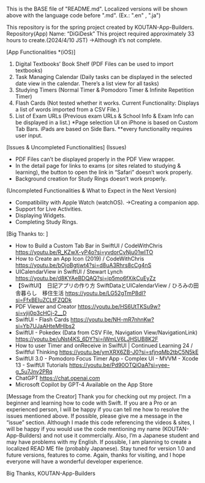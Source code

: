 This is the BASE file of "README.md".
Localized versions will be shown above with the language code before ".md". (Ex.: ".en" , ".ja")

This repository is for the spring project created by KOUTAN-App-Builders. Repository(App) Name: “DiGiDesk”
This project required approximately 33 hours to create.(2024/4/10 JST) →Although it’s not complete.

[App Functionalities *(iOS)]
1. Digital Textbooks’ Book Shelf  (PDF Files can be used to import textbooks)
2. Task Managing Calendar (Daily tasks can be displayed in the selected date view in the calendar. There’s a list view for all tasks) 
3. Studying Timers (Normal Timer & Pomodoro Timer & Infinite Repetition Timer)
4. Flash Cards (Not tested whether it works. Current Functionality: Displays a list of words imported from a CSV File.)
5. List of Exam URLs (Previous exam URLs & School Info & Exam Info can be displayed in a list.)
*Page selection UI on iPhone is based on Custom Tab Bars. iPads are based on Side Bars.
**every functionality requires user input.

[Issues & Uncompleted Functionalities]
(Issues)
- PDF Files can’t be displayed properly in the PDF View wrapper.
- In the detail page for links to exams (or sites related to studying & learning), the button to open the link in “Safari” doesn’t work properly.
- Background creation for Study Rings doesn’t work properly.

(Uncompleted Functionalities & What to Expect in the Next Version)
- Compatibility with Apple Watch (watchOS). →Creating a companion app.
- Support for Live Activities.
- Displaying Widgets.
- Completing Study Rings.

[Big Thanks to: ]
- How to Build a Custom Tab Bar in SwiftUI / CodeWithChris 
	https://youtu.be/R_KZwX-yP4o?si=yvdorCvNju01wITO
- How to Create an App Icon (2019) / CodeWithChris
	https://youtu.be/bOjoBgtjwt4?si=d8uA3Rhrs8cCg4nS
- UICalendarView in SwiftUI / Stewart Lynch
	https://youtu.be/d8KYAeBDQAQ?si=ip5mo6fXikCuEyZz
- 【SwiftUI】　日記アプリの作り方 SwiftDataとUICalendarView / ひろみの田舎暮らし　移住生活
	https://youtu.be/LG52gTmP8dI?si=FfxBEIuZCLtFZQDk
- PDF Viewer and Creator
	https://youtu.be/HS6UtTKSu9w?si=vjij0p3cHCj-2__D
- SwiftUI - Flash Cards
	https://youtu.be/NH-mR7nhnKw?si=Yb7UJaAHteMHIbs2
- SwiftUI - Pokedex (Data from CSV File, Navigation View/NavigationLink)
	https://youtu.be/uNst4KS_6DY?si=iWmLV6LJHSUB8K2F
- How to user Timer and onReceive in SwiftUI | Continued Learning 24 / Swiftful Thinking
	https://youtu.be/ymXRX6ZB-J0?si=sfjnqMb2tbC5N5kE
- SwiftUI 3.0 - Pomodoro Focus Timer App - Complex UI - MVVM - Xcode 13 - SwiftUI Tutorials
	https://youtu.be/Pd90OTQiOaA?si=yee-g_5u7Jnv2PRq
- ChatGPT
	https://chat.openai.com
- Microsoft Copilot by GPT-4
	Available on the App Store

[Message from the Creator]
Thank you for checking out my project.
I’m a beginner and learning how to code with Swift.
If you are a Pro or an experienced person, I will be happy if you can tell me how to resolve the issues mentioned above. If possible, please give me a message in the “issue” section.
Although I made this code referencing the videos & sites, I will be happy if you would use the code mentioning my name (KOUTAN-App-Builders) and not use it commercially.
Also, I’m a Japanese student and may have problems with my English.
If possible, I am planning to create a localized READ ME file (probably Japanese). 
Stay tuned for version 1.0 and future versions, features to come.
Again, thanks for visiting, and I hope everyone will have a wonderful developer experience.

Big Thanks,
KOUTAN-App-Builders
